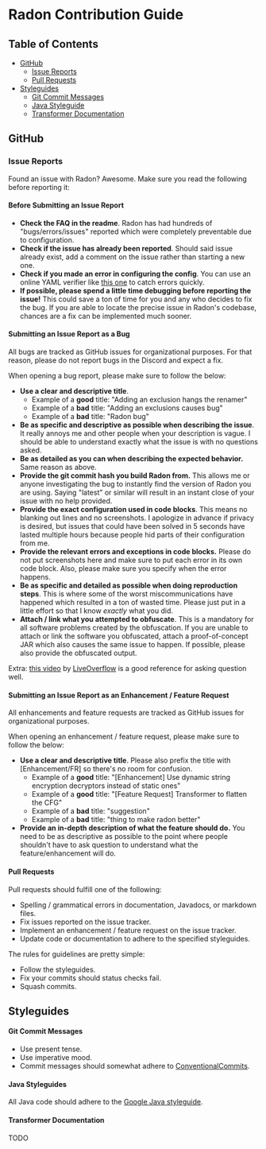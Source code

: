 # Radon Contribution Guide

## Table of Contents
* [GitHub](#github)
    * [Issue Reports](#issue-reports)
    * [Pull Requests](#pull-requests)
* [Styleguides](#styleguides)
    * [Git Commit Messages](#git-commit-messages)
    * [Java Styleguide](#java-styleguide)
    * [Transformer Documentation](#transformer-documentation)

## GitHub
### Issue Reports
Found an issue with Radon? Awesome. Make sure you read the following before reporting it:

#### Before Submitting an Issue Report
* **Check the FAQ in the readme**. Radon has had hundreds of "bugs/errors/issues" reported which were completely
preventable due to configuration.
* **Check if the issue has already been reported**. Should said issue already exist, add a comment on the issue rather
than starting a new one.
* **Check if you made an error in configuring the config**. You can use an online YAML verifier like
[this one](http://www.yamllint.com/) to catch errors quickly.
* **If possible, please spend a little time debugging before reporting the issue!** This could save a ton of time for
you and any who decides to fix the bug. If you are able to locate the precise issue in Radon's codebase, chances are a
fix can be implemented much sooner.

#### Submitting an Issue Report as a Bug
All bugs are tracked as GitHub issues for organizational purposes. For that reason, please do not report bugs in the
Discord and expect a fix.

When opening a bug report, please make sure to follow the below:
* **Use a clear and descriptive title**.
    * Example of a **good** title: "Adding an exclusion hangs the renamer"
    * Example of a **bad** title: "Adding an exclusions causes bug"
    * Example of a **bad** title: "Radon bug"
* **Be as specific and descriptive as possible when describing the issue**. It really annoys me and other people when
your description is vague. I should be able to understand exactly what the issue is with no questions asked.
* **Be as detailed as you can when describing the expected behavior.** Same reason as above.
* **Provide the git commit hash you build Radon from.** This allows me or anyone investigating the bug to instantly find
the version of Radon you are using. Saying "latest" or similar will result in an instant close of your issue with no
help provided.
* **Provide the exact configuration used in code blocks**. This means no blanking out lines and no screenshots. I
apologize in advance if privacy is desired, but issues that could have been solved in 5 seconds have lasted multiple
hours because people hid parts of their configuration from me.
* **Provide the relevant errors and exceptions in code blocks.** Please do not put screenshots here and make sure to put
each error in its own code block. Also, please make sure you specify when the error happens.
* **Be as specific and detailed as possible when doing reproduction steps**. This is where some of the worst
miscommunications have happened which resulted in a ton of wasted time. Please just put in a little effort so that I
know *exactly* what you did.
* **Attach / link what you attempted to obfuscate**. This is a mandatory for all software problems created by the
obfuscation. If you are unable to attach or link the software you obfuscated, attach a proof-of-concept JAR which also
causes the same issue to happen. If possible, please also provide the obfuscated output.

Extra: [this video](https://www.youtube.com/watch?v=53zkBvL4ZB4&vl=en) by
[LiveOverflow](https://github.com/LiveOverflow) is a good reference for asking question well.

#### Submitting an Issue Report as an Enhancement / Feature Request
All enhancements and feature requests are tracked as GitHub issues for organizational purposes.

When opening an enhancement / feature request, please make sure to follow the below:
* **Use a clear and descriptive title**. Please also prefix the title with [Enhancement/FR] so there's no room for
confusion.
    * Example of a **good** title: "[Enhancement] Use dynamic string encryption decryptors instead of static ones"
    * Example of a **good** title: "[Feature Request] Transformer to flatten the CFG"
    * Example of a **bad** title: "suggestion"
    * Example of a **bad** title: "thing to make radon better"
* **Provide an in-depth description of what the feature should do.** You need to be as descriptive as possible to the
point where people shouldn't have to ask question to understand what the feature/enhancement will do.

#### Pull Requests
Pull requests should fulfill one of the following:
* Spelling / grammatical errors in documentation, Javadocs, or markdown files.
* Fix issues reported on the issue tracker.
* Implement an enhancement / feature request on the issue tracker.
* Update code or documentation to adhere to the specified styleguides.

The rules for guidelines are pretty simple:
* Follow the styleguides.
* Fix your commits should status checks fail.
* Squash commits.

## Styleguides
#### Git Commit Messages
* Use present tense.
* Use imperative mood.
* Commit messages should somewhat adhere to [ConventionalCommits](https://www.conventionalcommits.org/en/v1.0.0/).

#### Java Styleguides
All Java code should adhere to the [Google Java styleguide](https://google.github.io/styleguide/javaguide.html).

#### Transformer Documentation
TODO
